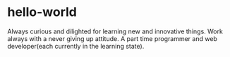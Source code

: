 # hello-world

Always curious and dilighted for learning new and innovative things.
Work always with a never giving up attitude.
A part time programmer and web developer(each currently in the learning state). 
